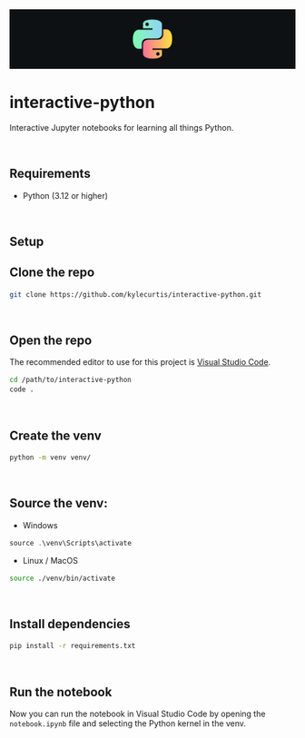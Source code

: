 <img src="https://github.com/kylecurtis/interactive-python/blob/main/images/python-bg.jpeg?raw=true">

# interactive-python
Interactive Jupyter notebooks for learning all things Python.

<br>

## Requirements

- Python (3.12 or higher)

<br>

## Setup

## Clone the repo

```bash
git clone https://github.com/kylecurtis/interactive-python.git
```

<br>

## Open the repo

The recommended editor to use for this project is [Visual Studio Code](https://code.visualstudio.com/).

```bash
cd /path/to/interactive-python
code .
```

<br>

## Create the venv

```bash
python -m venv venv/
```

<br>

## Source the venv:

- Windows
 
```powershell
source .\venv\Scripts\activate
```

- Linux / MacOS
```bash
source ./venv/bin/activate
```

<br>

## Install dependencies

```bash
pip install -r requirements.txt
```

<br>

## Run the notebook

Now you can run the notebook in Visual Studio Code by opening the `notebook.ipynb` file and selecting the Python kernel in the venv. 
